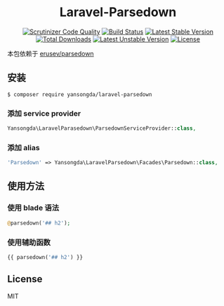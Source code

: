 <h1 align="center">Laravel-Parsedown</h1>

<p align="center">
<a href="https://scrutinizer-ci.com/g/yansongda/laravel-parsedown/?branch=master"><img src="https://scrutinizer-ci.com/g/yansongda/laravel-parsedown/badges/quality-score.png?b=master" alt="Scrutinizer Code Quality"></a>
<a href="https://scrutinizer-ci.com/g/yansongda/laravel-parsedown/build-status/master"><img src="https://scrutinizer-ci.com/g/yansongda/laravel-parsedown/badges/build.png?b=master" alt="Build Status"></a>
<a href="https://packagist.org/packages/yansongda/laravel-parsedown"><img src="https://poser.pugx.org/yansongda/laravel-parsedown/v/stable" alt="Latest Stable Version"></a>
<a href="https://packagist.org/packages/yansongda/laravel-parsedown"><img src="https://poser.pugx.org/yansongda/laravel-parsedown/downloads" alt="Total Downloads"></a>
<a href="https://packagist.org/packages/yansongda/laravel-parsedown"><img src="https://poser.pugx.org/yansongda/laravel-parsedown/v/unstable" alt="Latest Unstable Version"></a>
<a href="https://packagist.org/packages/yansongda/laravel-parsedown"><img src="https://poser.pugx.org/yansongda/laravel-parsedown/license" alt="License"></a>
</p>

本包依赖于 [erusev/parsedown](https://github.com/erusev/parsedown)  

## 安装

```shell
$ composer require yansongda/laravel-parsedown
```

### 添加 service provider

```php
Yansongda\LaravelParasedown\ParsedownServiceProvider::class,
```

### 添加 alias

```php
'Parsedown' => Yansongda\LaravelParsedown\Facades\Parsedown::class,
```

## 使用方法

### 使用 blade 语法
```php
@parsedown('## h2');
```

### 使用辅助函数
```php
{{ parsedown('## h2') }}
```

## License

MIT